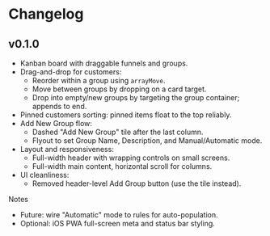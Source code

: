 # Changelog

## v0.1.0

- Kanban board with draggable funnels and groups.
- Drag-and-drop for customers:
  - Reorder within a group using `arrayMove`.
  - Move between groups by dropping on a card target.
  - Drop into empty/new groups by targeting the group container; appends to end.
- Pinned customers sorting: pinned items float to the top reliably.
- Add New Group flow:
  - Dashed "Add New Group" tile after the last column.
  - Flyout to set Group Name, Description, and Manual/Automatic mode.
- Layout and responsiveness:
  - Full-width header with wrapping controls on small screens.
  - Full-width main content, horizontal scroll for columns.
- UI cleanliness:
  - Removed header-level Add Group button (use the tile instead).

Notes
- Future: wire "Automatic" mode to rules for auto-population.
- Optional: iOS PWA full-screen meta and status bar styling.
